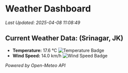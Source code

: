 
# Weather Dashboard

_Last Updated: 2025-04-08 11:08:49_

## Current Weather Data: (Srinagar, JK)
- **Temperature:** 17.6 °C ![Temperature Badge](https://img.shields.io/badge/Temperature-Low%20Temp-blue)
- **Wind Speed:** 14.0 km/h ![Wind Speed Badge](https://img.shields.io/badge/Wind%20Speed-Light%20Wind-blue)

*Powered by Open-Meteo API*

